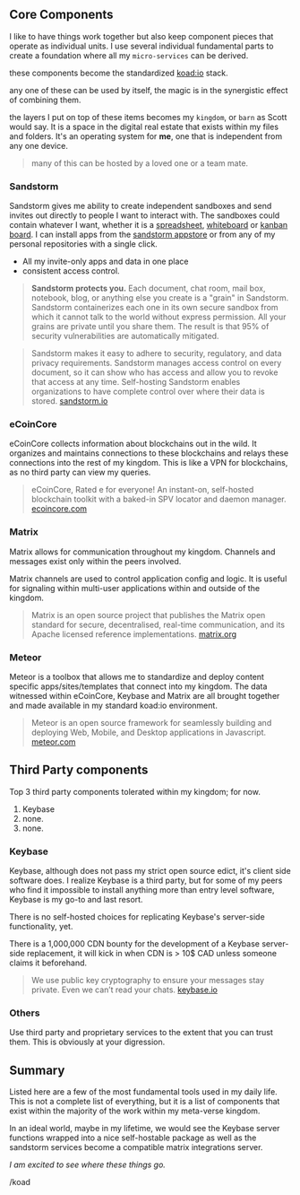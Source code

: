## Core Components

I like to have things work together but also keep component pieces that operate as individual units.  I use several individual fundamental parts to create a foundation where all my `micro-services` can be derived.

these components become the standardized [koad:io](https://github.com/koad/io) stack.

any one of these can be used by itself,  the magic is in the synergistic effect of combining them.

the layers I put on top of these items becomes my `kingdom`, or `barn` as Scott would say.  It is a space in the digital real estate that exists within my files and folders.  It's an operating system for __me__, one that is independent from any one device.

> many of this can be hosted by a loved one or a team mate.

### Sandstorm

Sandstorm gives me ability to create independent sandboxes and send invites out directly to people I want to interact with.  The sandboxes could contain whatever I want, whether it is a [spreadsheet](https://apps.sandstorm.io/app/h37dm17aa89yrd8zuqpdn36p6zntumtv08fjpu8a8zrte7q1cn60), [whiteboard](https://apps.sandstorm.io/app/1gda5n8p8zsc0r9pcana2yjgtvsq169068k4ve8mk68z4x9fvzuh) or [kanban board](https://apps.sandstorm.io/app/m86q05rdvj14yvn78ghaxynqz7u2svw6rnttptxx49g1785cdv1h).  I can install apps from the [sandstorm appstore](https://apps.sandstorm.io/) or from any of my personal repositories with a single click.

- All my invite-only apps and data in one place
- consistent access control.

> __Sandstorm protects you.__ Each document, chat room, mail box, notebook, blog, or anything else you create is a "grain" in Sandstorm. Sandstorm containerizes each one in its own secure sandbox from which it cannot talk to the world without express permission. All your grains are private until you share them. The result is that 95% of security vulnerabilities are automatically mitigated.  

  
> Sandstorm makes it easy to adhere to security, regulatory, and data privacy requirements. Sandstorm manages access control on every document, so it can show who has access and allow you to revoke that access at any time. Self-hosting Sandstorm enables organizations to have complete control over where their data is stored.
[sandstorm.io](https://sandstorm.io/)


### eCoinCore

eCoinCore collects information about blockchains out in the wild.  It organizes and maintains connections to these blockchains and relays these connections into the rest of my kingdom.  This is like a VPN for blockchains, as no third party can view my queries.

> eCoinCore, Rated e for everyone! An instant-on, self-hosted blockchain toolkit with a baked-in SPV locator and daemon manager.
[ecoincore.com](https://ecoincore.com/)

### Matrix

Matrix allows for communication throughout my kingdom.  Channels and messages exist only within the peers involved.

Matrix channels are used to control application config and logic.  It is useful for signaling within multi-user applications within and outside of the kingdom.

> Matrix is an open source project that publishes the
Matrix open standard for secure, decentralised, real-time communication, and its Apache licensed reference implementations.
[matrix.org](https://matrix.org/)

### Meteor

Meteor is a toolbox that allows me to standardize and deploy content specific apps/sites/templates that connect into my kingdom.  The data witnessed within eCoinCore, Keybase and Matrix are all brought together and made available in my standard koad:io environment.

> Meteor is an open source framework for seamlessly building and deploying Web, Mobile, and Desktop applications in Javascript.
[meteor.com](https://www.meteor.com/)


## Third Party components

Top 3 third party components tolerated within my kingdom; for now.

1. Keybase
2. none.
3. none.

### Keybase

Keybase, although does not pass my strict open source edict, it's client side software does.  I realize Keybase is a third party, but for some of my peers who find it impossible to install anything more than entry level software, Keybase is my go-to and last resort.

There is no self-hosted choices for replicating Keybase's server-side functionality, yet.

There is a 1,000,000 CDN bounty for the development of a Keybase server-side replacement, it will kick in when CDN is > 10$ CAD unless someone claims it beforehand.

> We use public key cryptography to ensure your messages stay private. Even we can’t read your chats.
[keybase.io](https://keybase.io/)


### Others

Use third party and proprietary services to the extent that you can trust them.  This is obviously at your digression.


## Summary

Listed here are a few of the most fundamental tools used in my daily life.  This is not a complete list of everything, but it is a list of components that exist within the majority of the work within my meta-verse kingdom.

In an ideal world, maybe in my lifetime, we would see the Keybase server functions wrapped into a nice self-hostable package as well as the sandstorm services become a compatible matrix integrations server.

_I am excited to see where these things go._

/koad